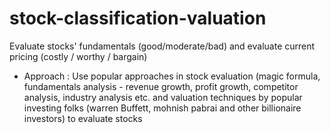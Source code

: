 # stock-classification-valuation
Evaluate stocks' fundamentals (good/moderate/bad) and evaluate current pricing (costly / worthy / bargain)

- Approach : Use popular approaches in stock evaluation (magic formula, fundamentals analysis - revenue growth, profit growth, competitor analysis, industry analysis etc. and valuation techniques by popular investing folks (warren Buffett, mohnish pabrai and other billionaire investors) to evaluate stocks
